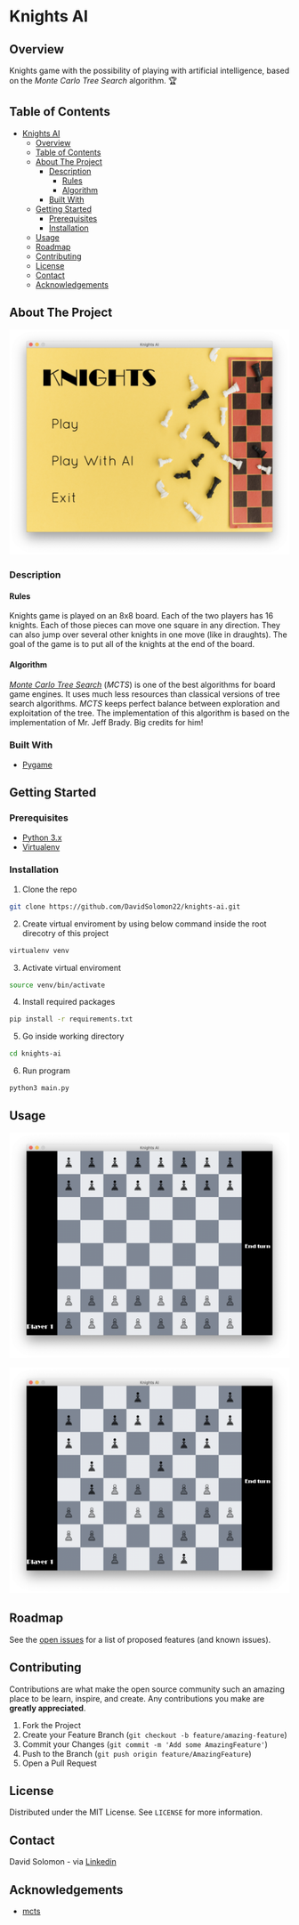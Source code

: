 # Knights AI

## Overview

Knights game with the possibility of playing with artificial intelligence, based on the *Monte Carlo Tree Search* algorithm. 🏆

<!-- TABLE OF CONTENTS -->
## Table of Contents

- [Knights AI](#knights-ai)
  - [Overview](#overview)
  - [Table of Contents](#table-of-contents)
  - [About The Project](#about-the-project)
    - [Description](#description)
      - [Rules](#rules)
      - [Algorithm](#algorithm)
    - [Built With](#built-with)
  - [Getting Started](#getting-started)
    - [Prerequisites](#prerequisites)
    - [Installation](#installation)
  - [Usage](#usage)
  - [Roadmap](#roadmap)
  - [Contributing](#contributing)
  - [License](#license)
  - [Contact](#contact)
  - [Acknowledgements](#acknowledgements)


<!-- ABOUT THE PROJECT -->
## About The Project

![Main Screen Shot][main-screenshot]

### Description

#### Rules
Knights game is played on an 8x8 board. Each of the two players has 16 knights. Each of those pieces can move one square in any direction. They can also jump over several other knights in one move (like in draughts). The goal of the game is to put all of the knights at the end of the board.

#### Algorithm
[*Monte Carlo Tree Search*](https://en.wikipedia.org/wiki/Monte_Carlo_tree_search) (*MCTS*) is one of the best algorithms for board game engines. It uses much less resources than classical versions of tree search algorithms. *MCTS* keeps perfect balance between exploration and exploitation of the tree. The implementation of this algorithm is based on the implementation of Mr. Jeff Brady. Big credits for him!

### Built With

* [Pygame](https://www.pygame.org/)


<!-- GETTING STARTED -->
## Getting Started

### Prerequisites

* [Python 3.x](https://www.python.org/)
* [Virtualenv](https://virtualenv.pypa.io/)


### Installation

1. Clone the repo
```sh
git clone https://github.com/DavidSolomon22/knights-ai.git
```
2. Create virtual enviroment by using below command inside the root direcotry of this project
```sh
virtualenv venv
```
3. Activate virtual enviroment
```sh
source venv/bin/activate
```
4. Install required packages
```sh
pip install -r requirements.txt
```
5. Go inside working directory
```sh
cd knights-ai
```
6. Run program
```sh
python3 main.py
```


<!-- USAGE EXAMPLES -->
## Usage

![Start Screen Shot][start-screenshot]

![In-game Screen Shot][in-game-screenshot]


<!-- ROADMAP -->
## Roadmap

See the [open issues](https://github.com/DavidSolomon22/knights-ai/issues) for a list of proposed features (and known issues).

<!-- CONTRIBUTING -->
## Contributing

Contributions are what make the open source community such an amazing place to be learn, inspire, and create. Any contributions you make are **greatly appreciated**.

1. Fork the Project
2. Create your Feature Branch (`git checkout -b feature/amazing-feature`)
3. Commit your Changes (`git commit -m 'Add some AmazingFeature'`)
4. Push to the Branch (`git push origin feature/AmazingFeature`)
5. Open a Pull Request


<!-- LICENSE -->
## License

Distributed under the MIT License. See `LICENSE` for more information.


<!-- CONTACT -->
## Contact

David Solomon - via [Linkedin](https://www.linkedin.com/in/david-solomon-107305192)


<!-- ACKNOWLEDGEMENTS -->
## Acknowledgements
* [mcts](https://github.com/jbradberry/mcts)



<!-- MARKDOWN LINKS & IMAGES -->
[main-screenshot]: docs/main.png
[start-screenshot]: docs/start.png
[in-game-screenshot]: docs/in-game.png
